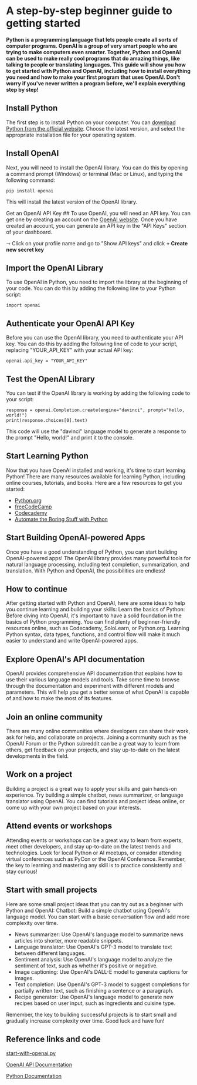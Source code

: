 # A step-by-step beginner guide to getting started #
**Python is a programming language that lets people create all sorts of computer programs. OpenAI is a group of very smart people who are trying to make computers even smarter. Together, Python and OpenAI can be used to make really cool programs that do amazing things, like talking to people or translating languages. This guide will show you how to get started with Python and OpenAI, including how to install everything you need and how to make your first program that uses OpenAI. Don't worry if you've never written a program before, we'll explain everything step by step!**


## Install Python ##
The first step is to install Python on your computer. You can [download Python from the official website](https://www.python.org/downloads). Choose the latest version, and select the appropriate installation file for your operating system.


## Install OpenAI  ##
Next, you will need to install the OpenAI library. You can do this by opening a command prompt (Windows) or terminal (Mac or Linux), and typing the following command: 

```
pip install openai 
```

This will install the latest version of the OpenAI library.

Get an OpenAI API Key ## 
To use OpenAI, you will need an API key. You can get one by creating an account on the [OpenAI website](https://beta.openai.com/signup). Once you have created an account, you can generate an API key in the "API Keys" section of your dashboard. 

⇾ Click on your profile name and go to "Show API keys" and click **+ Create new secret key**

## Import the OpenAI Library ## 
To use OpenAI in Python, you need to import the library at the beginning of your code. You can do this by adding the following line to your Python script: 

```
import openai
```

## Authenticate your OpenAI API Key ## 
Before you can use the OpenAI library, you need to authenticate your API key. You can do this by adding the following line of code to your script, replacing "YOUR_API_KEY" with your actual API key: 

```
openai.api_key = "YOUR_API_KEY"
```

## Test the OpenAI Library ## 
You can test if the OpenAI library is working by adding the following code to your script:

```
response = openai.Completion.create(engine="davinci", prompt="Hello, world!")
print(response.choices[0].text)
```

This code will use the "davinci" language model to generate a response to the prompt "Hello, world!" and print it to the console.

## Start Learning Python ## 
Now that you have OpenAI installed and working, it's time to start learning Python! There are many resources available for learning Python, including online courses, tutorials, and books. Here are a few resources to get you started:

- [Python.org](https://www.python.org/about/gettingstarted)
- [freeCodeCamp](https://www.freecodecamp.org/learn/scientific-computing-with-python)
- [Codecademy](https://www.codecademy.com/learn/learn-python-3)
- [Automate the Boring Stuff with Python](https://automatetheboringstuff.com)

## Start Building OpenAI-powered Apps ## 
Once you have a good understanding of Python, you can start building OpenAI-powered apps! The OpenAI library provides many powerful tools for natural language processing, including text completion, summarization, and translation. 
With Python and OpenAI, the possibilities are endless!


## How to continue ## 
After getting started with Python and OpenAI, here are some ideas to help you continue learning and building your skills:
Learn the basics of Python: Before diving into OpenAI, it's important to have a solid foundation in the basics of Python programming. You can find plenty of beginner-friendly resources online, such as Codecademy, SoloLearn, or Python.org. Learning Python syntax, data types, functions, and control flow will make it much easier to understand and write OpenAI-powered apps.


## Explore OpenAI's API documentation ## 
OpenAI provides comprehensive API documentation that explains how to use their various language models and tools. Take some time to browse through the documentation and experiment with different models and parameters. This will help you get a better sense of what OpenAI is capable of and how to make the most of its features.


## Join an online community ## 
There are many online communities where developers can share their work, ask for help, and collaborate on projects. Joining a community such as the OpenAI Forum or the Python subreddit can be a great way to learn from others, get feedback on your projects, and stay up-to-date on the latest developments in the field.


## Work on a project ## 
Building a project is a great way to apply your skills and gain hands-on experience. Try building a simple chatbot, news summarizer, or language translator using OpenAI. You can find tutorials and project ideas online, or come up with your own project based on your interests.


## Attend events or workshops ## 
Attending events or workshops can be a great way to learn from experts, meet other developers, and stay up-to-date on the latest trends and technologies. Look for local Python or AI meetups, or consider attending virtual conferences such as PyCon or the OpenAI Conference.
Remember, the key to learning and mastering any skill is to practice consistently and stay curious!


## Start with small projects ## 
Here are some small project ideas that you can try out as a beginner with Python and OpenAI:
Chatbot: Build a simple chatbot using OpenAI's language model. You can start with a basic conversation flow and add more complexity over time.


- News summarizer: Use OpenAI's language model to summarize news articles into shorter, more readable snippets.
- Language translator: Use OpenAI's GPT-3 model to translate text between different languages.
- Sentiment analysis: Use OpenAI's language model to analyze the sentiment of text, such as whether it's positive or negative.
- Image captioning: Use OpenAI's DALL-E model to generate captions for images.
- Text completion: Use OpenAI's GPT-3 model to suggest completions for partially written text, such as finishing a sentence or a paragraph.
- Recipe generator: Use OpenAI's language model to generate new recipes based on user input, such as ingredients and cuisine type.

Remember, the key to building successful projects is to start small and gradually increase complexity over time. Good luck and have fun!

## Reference links and code ## 
[start-with-openai.py](https://github.com/AAV-Christina/Python-and-OpenAI/blob/main/start-with-openai.py)

[OpenAI API Documentation](https://platform.openai.com/docs/introduction)

[Python Documentation](https://www.python.org/doc/)

